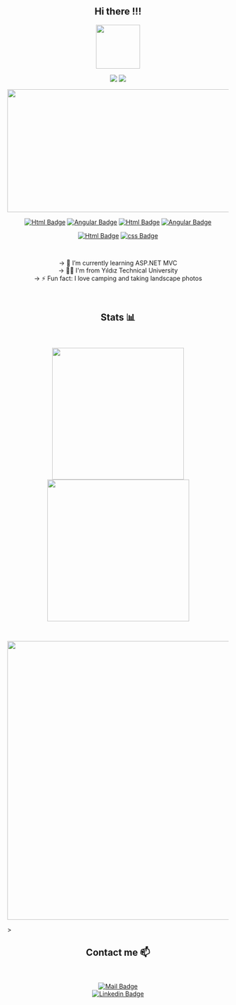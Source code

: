 <span align="center">

## Hi there !!!

<p>
<img src="https://user-images.githubusercontent.com/75935753/116562121-92596a80-a90b-11eb-8384-d512cce72471.gif" class="center"  height=100> </p>

<img src="https://img.shields.io/github/stars/yigitarpacioglu?color=orange&label=Stars"> <img src="https://img.shields.io/github/followers/yigitarpacioglu?color=success&label=Followers">



<p><img src="https://user-images.githubusercontent.com/75935753/114466250-e61c4200-9bf0-11eb-9aab-2804d9444417.gif " width="600" height="280"></p>


[![Html Badge](https://img.shields.io/badge/-C%23-6A1577?style=for-the-badge&labelColor=black&logo=C-sharp&logoColor=6A1577)](#)
[![Angular Badge](https://img.shields.io/badge/-Angular-DD0031?style=for-the-badge&labelColor=black&logo=Angular&logoColor=DD0031)](#)
[![Html Badge](https://img.shields.io/badge/-Microsoft_SQL_Server-CC2927?style=for-the-badge&labelColor=black&logo=Microsoft-SQL-Server&logoColor=CC2927)](#)
[![Angular Badge](https://img.shields.io/badge/-Java-ffa500?style=for-the-badge&labelColor=black&logo=Angular&logoColor=DD0031)](#)
<br>

[![Html Badge](https://img.shields.io/badge/-HTML5-E34F26?style=for-the-badge&labelColor=black&logo=html5&logoColor=E34F26)](#)
[![css Badge](https://img.shields.io/badge/-CSS3-1572b6?style=for-the-badge&labelColor=black&logo=css3&logoColor=1572b6)](#)




<br>

-> 🌱 I’m currently learning ASP.NET MVC <br>
-> :man_student: I'm from Yıldız Technical University <br>
-> ⚡ Fun fact: I love camping and taking landscape photos <br>

<br>


## Stats :bar_chart:

<br>

<p float="left">
  <img src="https://github-readme-stats.vercel.app/api?username=yigitarpacioglu&hide=contribs,prs&show_icons=true&theme=gotham&line_height=30&custom_title=Stats&hide_rank=true" width="300"/>


  <img src="https://github-readme-stats.vercel.app/api/top-langs/?username=yigitarpacioglu&theme=gotham&layout=compact&hide=matlab&card_width=240" width="323" />

</p>

<br>

<p float="left">
  <img src="https://activity-graph.herokuapp.com/graph?username=yigitarpacioglu&theme=react-dark" width="635" /> 
</p>>



## Contact me :mailbox:

<br>

[![Mail Badge](https://img.shields.io/badge/-yigit.arpacioglu@gmail.com-c0392b?style=flat&labelColor=c0392b&logo=gmail&logoColor=white)](mailto:yigit.arpacioglu@gmail.com) <br>
[![Linkedin Badge](https://img.shields.io/badge/-YiğitArpacioglu-0e76a8?style=flat&labelColor=0e76a8&logo=linkedin&logoColor=white)](https://www.linkedin.com/in/yigit-arpacioglu/)

<br>

</span>
